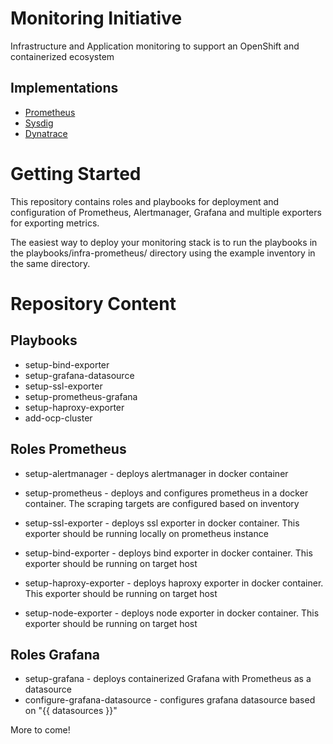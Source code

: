 Monitoring Initiative
======================

Infrastructure and Application monitoring to support an OpenShift and containerized ecosystem

## Implementations

* [Prometheus](prometheus)
* [Sysdig](sysdig)
* [Dynatrace](dynatrace)

Getting Started
===============

This repository contains roles and playbooks for deployment and configuration of Prometheus, Alertmanager, Grafana and multiple exporters for exporting metrics. 

The easiest way to deploy your monitoring stack is to run the playbooks in the playbooks/infra-prometheus/ directory using the example inventory in the same directory. 

Repository Content
==================
## Playbooks
* setup-bind-exporter
* setup-grafana-datasource
* setup-ssl-exporter
* setup-prometheus-grafana
* setup-haproxy-exporter
* add-ocp-cluster

## Roles Prometheus
* setup-alertmanager - deploys alertmanager in docker container
* setup-prometheus - deploys and configures prometheus in a docker container. The scraping targets are configured based on inventory

* setup-ssl-exporter - deploys ssl exporter in docker container. This exporter should be running locally on prometheus instance
* setup-bind-exporter - deploys bind exporter in docker container. This exporter should be running on target host 
* setup-haproxy-exporter - deploys haproxy exporter in docker container. This exporter should be running on target host
* setup-node-exporter - deploys node exporter in docker container. This exporter should be running on target host


## Roles Grafana
* setup-grafana - deploys containerized Grafana with Prometheus as a datasource
* configure-grafana-datasource - configures grafana datasource based on "{{ datasources }}"

More to come! 
